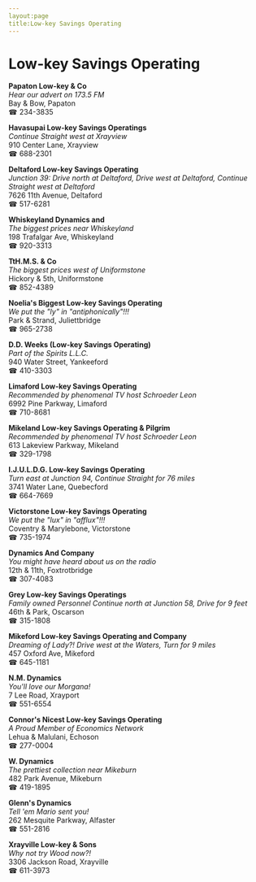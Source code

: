 ```yaml
---
layout:page
title:Low-key Savings Operating
---
```

# Low-key Savings Operating

**Papaton Low-key & Co**  
_Hear our advert on 173.5 FM_  
Bay & Bow, Papaton  
☎ 234-3835



**Havasupai Low-key Savings Operatings**  
_Continue Straight west at Xrayview_  
910 Center Lane, Xrayview  
☎ 688-2301



**Deltaford Low-key Savings Operating**  
_Junction 39: Drive north at Deltaford, Drive west at Deltaford, Continue Straight west at Deltaford_  
7626 11th Avenue, Deltaford  
☎ 517-6281



**Whiskeyland Dynamics and**  
_The biggest prices near Whiskeyland_  
198 Trafalgar Ave, Whiskeyland  
☎ 920-3313



**TtH.M.S. & Co**  
_The biggest prices west of Uniformstone_  
Hickory & 5th, Uniformstone  
☎ 852-4389



**Noelia's Biggest Low-key Savings Operating**  
_We put the "ly" in "antiphonically"!!!_  
Park & Strand, Juliettbridge  
☎ 965-2738



**D.D. Weeks (Low-key Savings Operating)**  
_Part of the Spirits L.L.C._  
940 Water Street, Yankeeford  
☎ 410-3303



**Limaford Low-key Savings Operating**  
_Recommended by phenomenal TV host Schroeder Leon_  
6992 Pine Parkway, Limaford  
☎ 710-8681



**Mikeland Low-key Savings Operating & Pilgrim**  
_Recommended by phenomenal TV host Schroeder Leon_  
613 Lakeview Parkway, Mikeland  
☎ 329-1798



**I.J.U.L.D.G. Low-key Savings Operating**  
_Turn east at Junction 94, Continue Straight for 76 miles_  
3741 Water Lane, Quebecford  
☎ 664-7669



**Victorstone Low-key Savings Operating**  
_We put the "lux" in "afflux"!!!_  
Coventry & Marylebone, Victorstone  
☎ 735-1974



**Dynamics And Company**  
_You might have heard about us on the radio_  
12th & 11th, Foxtrotbridge  
☎ 307-4083



**Grey Low-key Savings Operatings**  
_Family owned Personnel 
Continue north at Junction 58, Drive for 9 feet_  
46th & Park, Oscarson  
☎ 315-1808



**Mikeford Low-key Savings Operating and Company**  
_Dreaming of Lady?! 
Drive west at the Waters, Turn for 9 miles_  
457 Oxford Ave, Mikeford  
☎ 645-1181



**N.M. Dynamics**  
_You'll love our Morgana!_  
7 Lee Road, Xrayport  
☎ 551-6554



**Connor's Nicest Low-key Savings Operating**  
_A Proud Member of Economics Network_  
Lehua & Malulani, Echoson  
☎ 277-0004



**W. Dynamics**  
_The prettiest collection near Mikeburn_  
482 Park Avenue, Mikeburn  
☎ 419-1895



**Glenn's Dynamics**  
_Tell 'em Mario sent you!_  
262 Mesquite Parkway, Alfaster  
☎ 551-2816



**Xrayville Low-key & Sons**  
_Why not try Wood now?!_  
3306 Jackson Road, Xrayville  
☎ 611-3973




